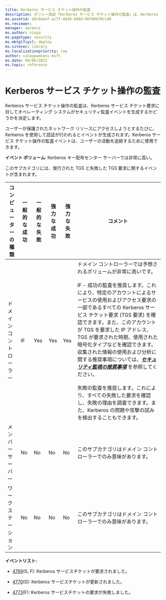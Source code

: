 ```yaml
---
title: Kerberos サービス チケット操作の監査
description: ポリシー設定「Kerberos サービス チケット操作の監査」は、Kerberos サービス チケット要求に対してセキュリティ監査イベントが生成されるかどうかを決定します。
ms.assetid: ddc0abef-ac7f-4849-b90d-66700470ccd6
ms.reviewer: 
manager: aaroncz
ms.author: vinpa
ms.pagetype: security
ms.mktglfcycl: deploy
ms.sitesec: library
ms.localizationpriority: low
author: vinaypamnani-msft
ms.date: 09/06/2021
ms.topic: reference
---
```


# Kerberos サービス チケット操作の監査

Kerberos サービス チケット操作の監査は、Kerberos サービス チケット要求に対してオペレーティング システムがセキュリティ監査イベントを生成するかどうかを決定します。

ユーザーが保護されたネットワーク リソースにアクセスしようとするたびに、Kerberos を使用して認証が行われるとイベントが生成されます。Kerberos サービス チケット操作の監査イベントは、ユーザーの活動を追跡するために使用できます。

**イベント ボリューム**: Kerberos キー配布センター サーバーでは非常に高い。

このサブカテゴリには、発行された TGS と失敗した TGS 要求に関するイベントが含まれます。

| コンピューターの種類 | 一般的な成功 | 一般的な失敗 | 強力な成功 | 強力な失敗 | コメント                                                                                                                                                                                                                                                                                                                                                                                                                                                                                                                                                                                                                                                                                                                                                     |
|-----------------------|---------------|---------------|--------------|--------------|--------------------------------------------------------------------------------------------------------------------------------------------------------------------------------------------------------------------------------------------------------------------------------------------------------------------------------------------------------------------------------------------------------------------------------------------------------------------------------------------------------------------------------------------------------------------------------------------------------------------------------------------------------------------------------------------------------------------------------------------------------------|
| ドメイン コントローラー | IF            | Yes           | Yes          | Yes          | ドメイン コントローラーでは予想されるボリュームが非常に高いです。<br><br>IF - 成功の監査を推奨します。これにより、特定のアカウントによるサービスの使用およびアクセス要求の一部であるすべての Kerberos サービス チケット要求 (TGS 要求) を確認できます。また、このアカウントが TGS を要求した IP アドレス、TGS が要求された時期、使用された暗号化タイプなどを確認できます。収集された情報の使用および分析に関する推奨事項については、[***セキュリティ監視の推奨事項***](appendix-a-security-monitoring-recommendations-for-many-audit-events.md) を参照してください。<br /><br />失敗の監査を推奨します。これにより、すべての失敗した要求を確認し、失敗の理由を調査できます。また、Kerberos の問題や攻撃の試みを検出することもできます。 |
| メンバー サーバー     | No            | No            | No           | No           | このサブカテゴリはドメイン コントローラーでのみ意味があります。                                                                                                                                                                                                                                                                                                                                                                                                                                                                                                                                                                                                                                                                                                                                 |
| ワークステーション   | No            | No            | No           | No           | このサブカテゴリはドメイン コントローラーでのみ意味があります。                                                                                                                                                                                                                                                                                                                                                                                                                                                                                                                                                                                                                                                                                                                                 |


**イベントリスト:**

-   [4769](event-4769.md)(S, F): Kerberos サービスチケットが要求されました。

-   [4770](event-4770.md)(S): Kerberos サービスチケットが更新されました。

-   [4773](event-4773.md)(F): Kerberos サービスチケットの要求が失敗しました。
